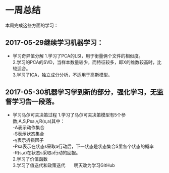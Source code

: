 # 一周总结
本周完成这些方面的学习：
## 2017-05-29继续学习机器学习：
* 学习奇异值分解
1.学习了PCA的LSI，用于衡量俩个文件的相似度。         
2.学习的PCA的SVD，当样本数量较少，而特征较多，即X的维数较高时，比较适合。     
3.学习了ICA，独立成分分析，不适用于高斯模型。
## 2017-05-30机器学习学到新的部分，强化学习，无监督学习告一段落。
* 学习马尔可夫决策过程
1.学习了马尔可夫决策模型有5个参数;A,S,Psa,γ,R(s,a)其中：                         
-A表示动作集合                     
-S表示状态集合                    
-γ表示折损因子                           
-Psa表示在状态s采取a行动后，下一状态是状态集合S里各个状态的概率                  
-R(s,a)在状态s采取a行动的回报。                        
2.学习了价值函数          
3.学习了值迭代和政策迭代       
明天改为学习GitHub           


